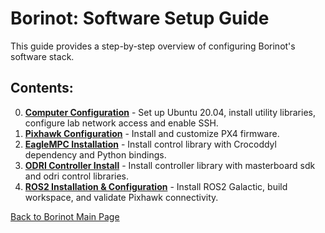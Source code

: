 # Borinot: Software Setup Guide

This guide provides a step-by-step overview of configuring Borinot's software stack.

## Contents:
0. [**Computer Configuration**](0_computer_system.md) - Set up Ubuntu 20.04, install utility libraries, configure lab network access and enable SSH.  
1. [**Pixhawk Configuration**](1_pixhawk_configuration.md) - Install and customize PX4 firmware.
2. [**EagleMPC Installation**](2_eagle_mpc.md) - Install control library with Crocoddyl dependency and Python bindings.  
3. [**ODRI Controller Install**](3_odri.md) - Install controller library with masterboard sdk and odri control libraries.
4. [**ROS2 Installation & Configuration**](4_ros2_workspace.md) - Install ROS2 Galactic, build workspace, and validate Pixhawk connectivity.  

[Back to Borinot Main Page](../README.md)